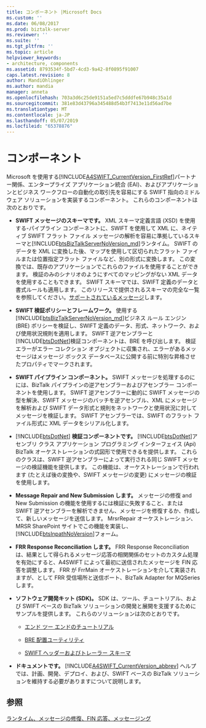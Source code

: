 ```yaml
---
title: コンポーネント |Microsoft Docs
ms.custom: ''
ms.date: 06/08/2017
ms.prod: biztalk-server
ms.reviewer: ''
ms.suite: ''
ms.tgt_pltfrm: ''
ms.topic: article
helpviewer_keywords:
- architecture, components
ms.assetid: 8793534f-5bd7-4cd3-9a42-8f0895f91007
caps.latest.revision: 8
author: MandiOhlinger
ms.author: mandia
manager: anneta
ms.openlocfilehash: 703a3d6c25de9151a5ed7c5dddfe67b948c35a1d
ms.sourcegitcommit: 381e83d43796a345488d54b3f7413e11d56ad7be
ms.translationtype: MT
ms.contentlocale: ja-JP
ms.lasthandoff: 05/07/2019
ms.locfileid: "65378876"
---
```

# <a name="components"></a>コンポーネント
Microsoft を使用する[!INCLUDE[A4SWIFT_CurrentVersion_FirstRef](../../includes/a4swift-currentversion-firstref-md.md)]パートナー関係、エンタープライズ アプリケーション統合 (EAI)、およびアプリケーションとビジネス ワークフローの自動化の取引先を容易にする SWIFT 指向のミドルウェア ソリューションを実装するコンポーネント。 これらのコンポーネントは次のとおりです。  
  
- **SWIFT メッセージのスキーマです。** XML スキーマ定義言語 (XSD) を使用する-パイプライン コンポーネントに、SWIFT を使用して XML に、ネイティブ SWIFT フラット ファイル メッセージの解析を容易に準拠しているスキーマと[!INCLUDE[btsBizTalkServerNoVersion_md](../../includes/btsbiztalkservernoversion-md.md)]ランタイム。 SWIFT のデータを XML に変換した後、マップを使用して区切られたフラット ファイルまたは位置指定フラット ファイルなど、別の形式に変換します。 この変換では、既存のアプリケーションでこれらのファイルを使用することができます。 検証のみのシナリオのようにすべてのマッピングがない XML データを使用することもできます。 SWIFT スキーマでは、SWIFT 定義のデータと書式ルールも適用します。 このリリースで提供されるスキーマの完全な一覧を参照してください。[サポートされているメッセージ](../../adapters-and-accelerators/accelerator-swift/supported-messages.md)します。  
  
- **SWIFT 検証ポリシーとフレームワーク。** 使用する[!INCLUDE[btsBizTalkServerNoVersion_md](../../includes/btsbiztalkservernoversion-md.md)]ビジネス ルール エンジン (BRE) ポリシーを検証し、SWIFT 定義のデータ、形式、ネットワーク、および使用状況規則を適用します。 SWIFT 逆アセンブラーと[!INCLUDE[btsDotNet](../../includes/btsdotnet-md.md)]検証コンポーネントは、BRE を呼び出します。 検証エラーがエラー コレクション オブジェクトに収集され、エラーがあるメッセージはメッセージ ボックス データベースに公開する前に特別な昇格させたプロパティでマークされます。  
  
- **SWIFT パイプライン コンポーネント。** SWIFT メッセージを処理するのにには、BizTalk パイプラインの逆アセンブラーおよびアセンブラー コンポーネントを使用します。 SWIFT 逆アセンブラーに動的に SWIFT メッセージの型を解決、SWIFT メッセージのバッチを逆アセンブル、XML にメッセージを解析および SWIFT データ形式と規則をネットワークと使用状況に対してメッセージを検証します。 SWIFT アセンブラーでは、SWIFT のフラット ファイル形式に XML データをシリアル化します。  
  
- [!INCLUDE[btsDotNet](../../includes/btsdotnet-md.md)]  **検証コンポーネントです。** [!INCLUDE[btsDotNet](../../includes/btsdotnet-md.md)]アセンブリ クラス アプリケーション プログラミング インターフェイス (Api) BizTalk オーケストレーションの式図形で使用できるを提供します。 これらのクラスは、SWIFT 逆アセンブラーによって実行される同じ SWIFT メッセージの検証機能を提供します。 この機能は、オーケストレーションで行われます (たとえば後の変換や、SWIFT メッセージの変更) にメッセージの検証を使用します。  
  
- **Message Repair and New Submission します。** メッセージの修復 and New Submission の機能を使用するには検証に失敗すること、または SWIFT 逆アセンブラーを解析できません、メッセージを修復するか、作成して、新しいメッセージを送信します。 MrsrRepair オーケストレーション、MRSR SharePoint サイトでこの機能を実装し、[!INCLUDE[btsInpathNoVersion](../../includes/btsinpathnoversion-md.md)]フォーム。  
  
- **FRR Response Reconciliation します。** FRR Response Reconciliation は、結果として得られるメッセージ応答の相関関係のセットのカスタム処理を有効にすると、A4SWIFT によって最初に送信されたメッセージを FIN 応答を調整します。 FRR が FrrMain オーケストレーションを介して実装されますが、として FRR 受信場所と送信ポート、BizTalk Adapter for MQSeries します。  
  
- **ソフトウェア開発キット (SDK)。** SDK は、ツール、チュートリアル、および SWIFT ベースの BizTalk ソリューションの開発と展開を支援するためにサンプルを提供します。 これらのソリューションは次のとおりです。  
  
  -   [エンド ツー エンドのチュートリアル](../../adapters-and-accelerators/accelerator-swift/end-to-end-tutorial2.md)  
  
  -   [BRE 配置ユーティリティ](../../adapters-and-accelerators/accelerator-swift/bre-deployment-utility.md)  
  
  -   [SWIFT ヘッダーおよびトレーラー スキーマ](../../adapters-and-accelerators/accelerator-swift/swift-header-and-trailer-schemas.md)  
  
- **ドキュメントです。** [!INCLUDE[A4SWIFT_CurrentVersion_abbrev](../../includes/a4swift-currentversion-abbrev-md.md)] ヘルプでは、計画、開発、デプロイ、および、SWIFT ベースの BizTalk ソリューションを維持する必要がありますについて説明します。  
  
## <a name="see-also"></a>参照  
[ランタイム、メッセージの修復、FIN 応答、メッセージング](../../adapters-and-accelerators/accelerator-swift/runtime-message-repair-fin-response-and-messaging.md)